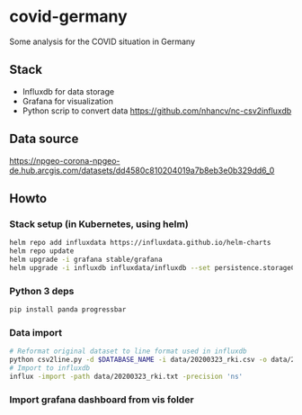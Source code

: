 # covid-germany

Some analysis for the COVID situation in Germany

## Stack

* Influxdb for data storage
* Grafana for visualization
* Python scrip to convert data https://github.com/nhancv/nc-csv2influxdb

## Data source

https://npgeo-corona-npgeo-de.hub.arcgis.com/datasets/dd4580c810204019a7b8eb3e0b329dd6_0

## Howto

### Stack setup (in Kubernetes, using helm)

```bash
helm repo add influxdata https://influxdata.github.io/helm-charts
helm repo update
helm upgrade -i grafana stable/grafana
helm upgrade -i influxdb influxdata/influxdb --set persistence.storageClass=local-path
```

### Python 3 deps
```bash
pip install panda progressbar
```

### Data import

```bash
# Reformat original dataset to line format used in influxdb
python csv2line.py -d $DATABASE_NAME -i data/20200323_rki.csv -o data/20200323_rki.txt
# Import to influxdb
influx -import -path data/20200323_rki.txt -precision 'ns'
```

### Import grafana dashboard from vis folder
